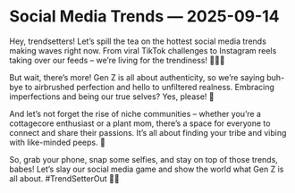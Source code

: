 # Social Media Trends — 2025-09-14

Hey, trendsetters! Let’s spill the tea on the hottest social media trends making waves right now. From viral TikTok challenges to Instagram reels taking over our feeds – we’re living for the trendiness! 💁🏻‍♀️

But wait, there’s more! Gen Z is all about authenticity, so we’re saying buh-bye to airbrushed perfection and hello to unfiltered realness. Embracing imperfections and being our true selves? Yes, please! 🌟

And let’s not forget the rise of niche communities – whether you’re a cottagecore enthusiast or a plant mom, there’s a space for everyone to connect and share their passions. It’s all about finding your tribe and vibing with like-minded peeps. 🌿

So, grab your phone, snap some selfies, and stay on top of those trends, babes! Let’s slay our social media game and show the world what Gen Z is all about. #TrendSetterOut ✌🏼